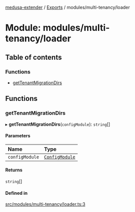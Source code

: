[medusa-extender](../README.md) / [Exports](../modules.md) / modules/multi-tenancy/loader

# Module: modules/multi-tenancy/loader

## Table of contents

### Functions

- [getTenantMigrationDirs](modules_multi_tenancy_loader.md#gettenantmigrationdirs)

## Functions

### getTenantMigrationDirs

▸ **getTenantMigrationDirs**(`configModule`): `string`[]

#### Parameters

| Name | Type |
| :------ | :------ |
| `configModule` | [`ConfigModule`](modules_multi_tenancy_types.md#configmodule) |

#### Returns

`string`[]

#### Defined in

[src/modules/multi-tenancy/loader.ts:3](https://github.com/adrien2p/medusa-extender/blob/6d94c10/src/modules/multi-tenancy/loader.ts#L3)
